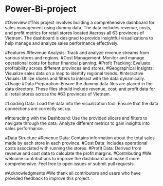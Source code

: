 # Power-Bi-project

#Overview
#This project involves building a comprehensive dashboard for sales management using dummy data. The data includes revenue, costs, and profit metrics for retail stores located #across all 63 provinces of Vietnam. The dashboard is designed to provide insightful visualizations to help manage and analyze sales performance effectively.

#Features
#Revenue Analysis: Track and analyze revenue streams from various stores and regions.
#Cost Management: Monitor and manage operational costs for better financial planning.
#Profit Tracking: Evaluate profitability across different provinces and stores.
#Geographical Insights: Visualize sales data on a map to identify regional trends.
#Interactive Visuals: Utilize slicers and filters to interact with the data dynamically.
#Usage
#Data Preparation: Ensure the dummy data files are placed in the data directory. These files should include revenue, cost, and profit data for all retail stores across the #63 provinces of Vietnam.

#Loading Data: Load the data into the visualization tool. Ensure that the data connections are correctly set up.

#Interacting with the Dashboard: Use the provided slicers and filters to navigate through the data. Analyze different metrics to gain insights into sales performance.

#Data Structure
#Revenue Data: Contains information about the total sales made by each store in each province.
#Cost Data: Includes operational costs associated with running the stores.
#Profit Data: Derived from revenue and cost data to calculate the profit margins.
#Contributing
#We welcome contributions to improve the dashboard and make it more comprehensive. Feel free to open issues or submit pull requests.


#Acknowledgments
#We thank all contributors and users who have provided feedback to improve this project.

